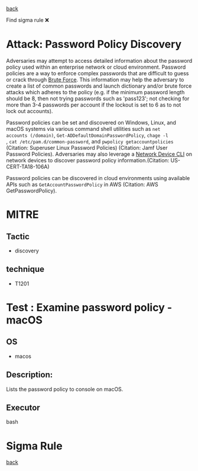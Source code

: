 
[back](../index.md)

Find sigma rule :x: 

# Attack: Password Policy Discovery 

Adversaries may attempt to access detailed information about the password policy used within an enterprise network or cloud environment. Password policies are a way to enforce complex passwords that are difficult to guess or crack through [Brute Force](https://attack.mitre.org/techniques/T1110). This information may help the adversary to create a list of common passwords and launch dictionary and/or brute force attacks which adheres to the policy (e.g. if the minimum password length should be 8, then not trying passwords such as 'pass123'; not checking for more than 3-4 passwords per account if the lockout is set to 6 as to not lock out accounts).

Password policies can be set and discovered on Windows, Linux, and macOS systems via various command shell utilities such as <code>net accounts (/domain)</code>, <code>Get-ADDefaultDomainPasswordPolicy</code>, <code>chage -l <username></code>, <code>cat /etc/pam.d/common-password</code>, and <code>pwpolicy getaccountpolicies</code> (Citation: Superuser Linux Password Policies) (Citation: Jamf User Password Policies). Adversaries may also leverage a [Network Device CLI](https://attack.mitre.org/techniques/T1059/008) on network devices to discover password policy information.(Citation: US-CERT-TA18-106A)

Password policies can be discovered in cloud environments using available APIs such as <code>GetAccountPasswordPolicy</code> in AWS (Citation: AWS GetPasswordPolicy).

# MITRE
## Tactic
  - discovery


## technique
  - T1201


# Test : Examine password policy - macOS
## OS
  - macos


## Description:
Lists the password policy to console on macOS.


## Executor
bash

# Sigma Rule


[back](../index.md)
